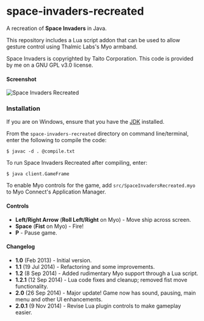 space-invaders-recreated
========================

A recreation of **Space Invaders** in Java.

This repository includes a Lua script addon that can be used to allow gesture control using Thalmic Labs's Myo armband.

Space Invaders is copyrighted by Taito Corporation. This code is provided by me on a GNU GPL v3.0 license.

#### Screenshot

![Space Invaders Recreated](screenshot.png)

### Installation

If you are on Windows, ensure that you have the [JDK](http://www.oracle.com/technetwork/java/javase/downloads/jdk8-downloads-2133151.html) installed.

From the `space-invaders-recreated` directory on command line/terminal, enter the following to compile the code:

```$ javac -d . @compile.txt```

To run Space Invaders Recreated after compiling, enter:

```$ java client.GameFrame```

To enable Myo controls for the game, add `src/SpaceInvadersRecreated.myo` to Myo Connect's Application Manager.

#### Controls

* **Left/Right Arrow** (**Roll Left/Right** on Myo) - Move ship across screen.
* **Space** (**Fist** on Myo) - Fire!
* **P** - Pause game.

#### Changelog
* **1.0** (Feb 2013) - Initial version.
* **1.1** (19 Jul 2014) - Refactoring and some improvements.
* **1.2** (8 Sep 2014) - Added rudimentary Myo support through a Lua script.
* **1.2.1** (12 Sep 2014) - Lua code fixes and cleanup; removed fist move functionality.
* **2.0** (26 Sep 2014) - Major update! Game now has sound, pausing, main menu and other UI enhancements.
* **2.0.1** (9 Nov 2014) - Revise Lua plugin controls to make gameplay easier.